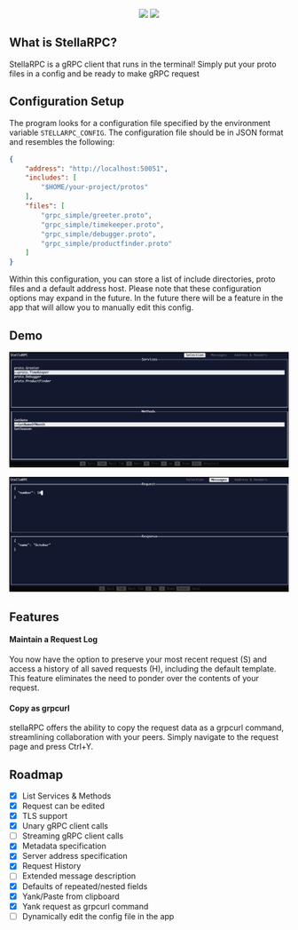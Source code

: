 <p align="center">
    <img src="https://github.com/preiter93/stellarpc/blob/main/img/logo-light.png?raw=true#gh-light-mode-only" width="600"/>
    <img src="https://github.com/preiter93/stellarpc/blob/main/img/logo-dark.png?raw=true#gh-dark-mode-only" width="600"/>
</p>

## What is StellaRPC?

StellaRPC is a gRPC client that runs in the terminal! Simply put your proto files in a config and be ready to make gRPC request

## Configuration Setup

The program looks for a configuration file specified by the environment variable `STELLARPC_CONFIG`. The configuration file should be in JSON format and resembles the following:
```json
{
    "address": "http://localhost:50051",
    "includes": [
        "$HOME/your-project/protos"
    ],
    "files": [
        "grpc_simple/greeter.proto",
        "grpc_simple/timekeeper.proto",
        "grpc_simple/debugger.proto",
        "grpc_simple/productfinder.proto"
    ]
}
```
Within this configuration, you can store a list of include directories, proto files and a default address host. Please note that these configuration options may expand in the future. In the future there will be a feature in the app that will allow you to manually edit this config.

## Demo

![](img/screen-1.png)

![](img/screen-2.png)

## Features

#### Maintain a Request Log
You now have the option to preserve your most recent request (S) and access a history of all saved requests (H), including the default template. This feature eliminates the need to ponder over the contents of your request.

#### Copy as grpcurl
stellaRPC offers the ability to copy the request data as a grpcurl command, streamlining collaboration with your peers. Simply navigate to the request page and press Ctrl+Y.

## Roadmap

- [x] List Services & Methods
- [x] Request can be edited
- [x] TLS support
- [x] Unary gRPC client calls
- [ ] Streaming gRPC client calls
- [x] Metadata specification
- [x] Server address specification
- [x] Request History
- [ ] Extended message description
- [x] Defaults of repeated/nested fields
- [x] Yank/Paste from clipboard
- [x] Yank request as grpcurl command
- [ ] Dynamically edit the config file in the app
